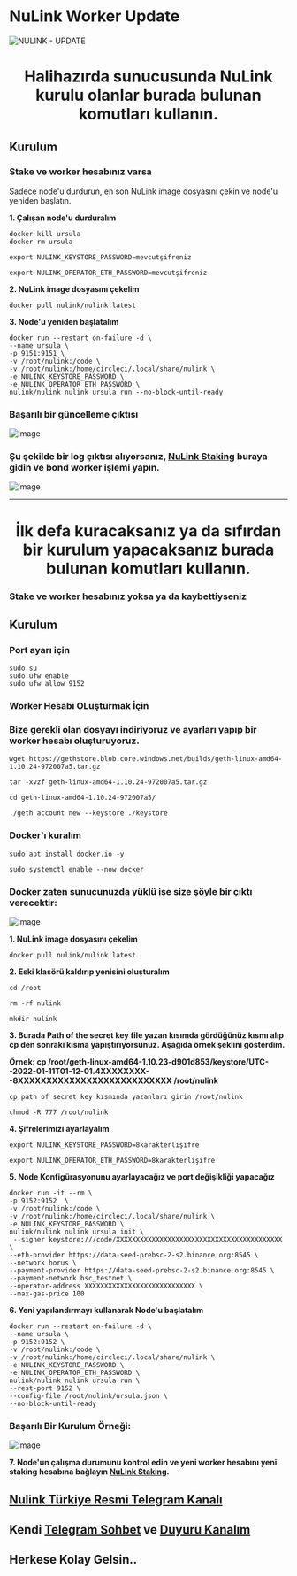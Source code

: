 # NuLink Worker Update

![NULINK - UPDATE](https://user-images.githubusercontent.com/107190154/193439759-3910565f-e794-48a8-9408-36ceab53d9db.gif)

 <h1 align="center">Halihazırda sunucusunda NuLink kurulu olanlar burada bulunan komutları kullanın. </h1>

## Kurulum

### Stake ve worker hesabınız varsa

Sadece node'u durdurun, en son NuLink image dosyasını çekin ve node'u yeniden başlatın.

**1. Çalışan node'u durduralım**
```
docker kill ursula
docker rm ursula
```
```
export NULINK_KEYSTORE_PASSWORD=mevcutşifreniz

export NULINK_OPERATOR_ETH_PASSWORD=mevcutşifreniz
```

**2. NuLink image dosyasını çekelim**
```
docker pull nulink/nulink:latest
```

**3.  Node'u yeniden başlatalım**
```
docker run --restart on-failure -d \
--name ursula \
-p 9151:9151 \
-v /root/nulink:/code \
-v /root/nulink:/home/circleci/.local/share/nulink \
-e NULINK_KEYSTORE_PASSWORD \
-e NULINK_OPERATOR_ETH_PASSWORD \
nulink/nulink nulink ursula run --no-block-until-ready
```
### Başarılı bir güncelleme çıktısı

![image](https://user-images.githubusercontent.com/107190154/196957169-d6a97dca-f971-4b14-9745-a55d905d99d1.png)


### Şu şekilde bir log çıktısı alıyorsanız, [NuLink Staking](https://test-staking.nulink.org/) buraya gidin ve bond worker işlemi yapın.

![image](https://user-images.githubusercontent.com/107190154/196955884-0323cfe1-f8ca-4cf7-82fb-f5fb772f706e.png)

-------------------------------------------------------------------------------------------------------------------------------------------------------------------------------------------------------------------------------------------------------------------------------------------------------------------------------------------------------

 <h1 align="center">İlk defa kuracaksanız ya da sıfırdan bir kurulum yapacaksanız burada bulunan komutları kullanın. </h1>

### Stake ve worker hesabınız yoksa ya da kaybettiyseniz

## Kurulum

### Port ayarı için
 ```
 sudo su
 sudo ufw enable
 sudo ufw allow 9152
 ```

### Worker Hesabı OLuşturmak İçin

### Bize gerekli olan dosyayı indiriyoruz ve ayarları yapıp bir worker hesabı oluşturuyoruz.
```
wget https://gethstore.blob.core.windows.net/builds/geth-linux-amd64-1.10.24-972007a5.tar.gz

tar -xvzf geth-linux-amd64-1.10.24-972007a5.tar.gz

cd geth-linux-amd64-1.10.24-972007a5/

./geth account new --keystore ./keystore
```

### Docker'ı kuralım
```
sudo apt install docker.io -y
```
```
sudo systemctl enable --now docker
```

### Docker zaten sunucunuzda yüklü ise size şöyle bir çıktı verecektir:

![image](https://user-images.githubusercontent.com/107190154/195498531-9463f14e-c8b2-415f-adf9-17c0b22283c2.png)

**1. NuLink image dosyasını çekelim**
```
docker pull nulink/nulink:latest
```

**2. Eski klasörü kaldırıp yenisini oluşturalım**
```
cd /root
```
```
rm -rf nulink
```
```
mkdir nulink
```

**3.  Burada Path of the secret key file yazan kısımda gördüğünüz kısmı alıp cp den sonraki kısma yapıştırıyorsunuz. Aşağıda örnek şeklini gösterdim.**

**Örnek: cp /root/geth-linux-amd64-1.10.23-d901d853/keystore/UTC--2022-01-11T01-12-01.4XXXXXXXX--8XXXXXXXXXXXXXXXXXXXXXXXXXXX /root/nulink**

```
cp path of secret key kısmında yazanları girin /root/nulink
```
```
chmod -R 777 /root/nulink
```

**4. Şifrelerimizi ayarlayalım**
```
export NULINK_KEYSTORE_PASSWORD=8karakterlişifre

export NULINK_OPERATOR_ETH_PASSWORD=8karakterlişifre
```

**5. Node Konfigürasyonunu ayarlayacağız ve port değişikliği yapacağız** 
```
docker run -it --rm \
-p 9152:9152  \
-v /root/nulink:/code \
-v /root/nulink:/home/circleci/.local/share/nulink \
-e NULINK_KEYSTORE_PASSWORD \
nulink/nulink nulink ursula init \
 --signer keystore:///code/XXXXXXXXXXXXXXXXXXXXXXXXXXXXXXXXXXXXXXXXXX \
--eth-provider https://data-seed-prebsc-2-s2.binance.org:8545 \
--network horus \
--payment-provider https://data-seed-prebsc-2-s2.binance.org:8545 \
--payment-network bsc_testnet \
--operator-address XXXXXXXXXXXXXXXXXXXXXXXXXXXX \
--max-gas-price 100
```

**6. Yeni yapılandırmayı kullanarak Node'u başlatalım**

```
docker run --restart on-failure -d \
--name ursula \
-p 9152:9152 \
-v /root/nulink:/code \
-v /root/nulink:/home/circleci/.local/share/nulink \
-e NULINK_KEYSTORE_PASSWORD \
-e NULINK_OPERATOR_ETH_PASSWORD \
nulink/nulink nulink ursula run \
--rest-port 9152 \
--config-file /root/nulink/ursula.json \
--no-block-until-ready
```

### Başarılı Bir Kurulum Örneği:

![image](https://user-images.githubusercontent.com/107190154/193912627-c68faa7e-6455-4caa-8e6e-1d17720bc79e.png)

**7.  Node'un çalışma durumunu kontrol edin ve yeni worker hesabını yeni staking hesabına bağlayın [NuLink Staking](https://test-staking.nulink.org/).**

## [Nulink Türkiye Resmi Telegram Kanalı](https://t.me/NuLink_Turkey)
## Kendi [Telegram Sohbet](https://t.me/NotitiaGroup) ve [Duyuru Kanalım](https://t.me/NotitiaGroup)
## Herkese Kolay Gelsin..

